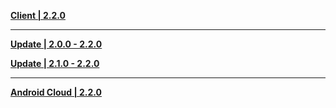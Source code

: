**[Client | 2.2.0](https://autopatchcn.yuanshen.com/client_app/pc_mihoyo/20211013_a336065295309dbe/YuanShen_2.2.0.zip)**

-----

**[Update | 2.0.0 - 2.2.0](https://autopatchcn.yuanshen.com/client_app/update/hk4e_cn/18/game_2.0.0_2.2.0_diff_oWEf7mTHnSPLBr84.zip)**

**[Update | 2.1.0 - 2.2.0](https://autopatchcn.yuanshen.com/client_app/update/hk4e_cn/18/game_2.1.0_2.2.0_diff_gCYOaDcXKismNxb8.zip)**

---

**[Android Cloud | 2.2.0](https://autopatchcn.yuanshen.com/client_app/download/cloudgame/android/20220321121504_gGfhJzMpnnQeQ4Nn/mihoyo/yscloud_2.2.0.apk)**
